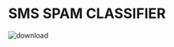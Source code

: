 # SMS SPAM CLASSIFIER

![download](https://github.com/GOVARDAN-N-A/BI-SMS_Spam_Classifier/assets/132485986/740627d2-1b13-4709-a3b3-91bcd2192256)
